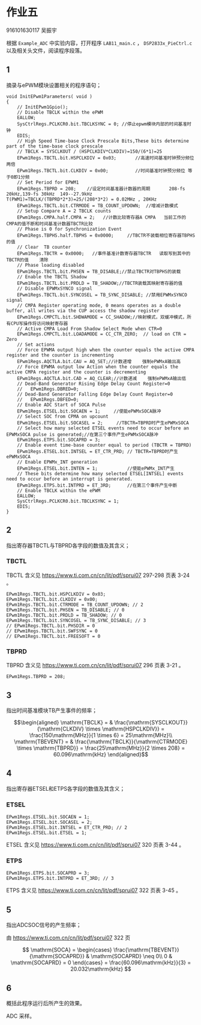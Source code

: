 作业五
=========

916101630117 吴振宇

根据 `Example_ADC` 中实验内容，打开程序 `LAB11_main.c` ，
`DSP2833x_PieCtrl.c` 以及相关头文件，阅读程序段落。

1
-

摘录与ePWM模块设置相关的程序语句；

```{code/Example_ADC/LAB11_main.c}
void InitEPwm1Parameters( void )
{
	// InitEPwm1Gpio();
	// Disable TBCLK within the ePWM
	EALLOW;
	SysCtrlRegs.PCLKCR0.bit.TBCLKSYNC = 0; //停止epwm模块内部的时间基准时钟
	EDIS;
	// High Speed Time-base Clock Prescale Bits,These bits determine part of the time-base clock prescale
	// TBCLK = SYSCLKOUT / (HSPCLKDIV*CLKDIV)=150/(6*1)=25
	EPwm1Regs.TBCTL.bit.HSPCLKDIV = 0x03;       //高速时间基准时钟预分频位                     两倍
	EPwm1Regs.TBCTL.bit.CLKDIV = 0x00;          //时间基准时钟预分频位 等于0即1分频
	// Set Period for EPWM1
	EPwm1Regs.TBPRD = 208;    //设定时间基准器计数器的周期       208-fs 20kHz,139-fs 30kHz  149--27.9kHz T(PWM1)=TBCLK/(TBPRD*2*3)=25/(208*3*2) = 0.02MHz , 20KHz
	EPwm1Regs.TBCTL.bit.CTRMODE = TB_COUNT_UPDOWN;  //增减计数模式
	// Setup Compare A = 2 TBCLK counts
	EPwm1Regs.CMPA.half.CMPA = 2;   //计数比较寄存器A CMPA   当前工作的CMPA的值不断和时间基准计数器TBCTR比较
	// Phase is 0 for Synchronization Event
	EPwm1Regs.TBPHS.half.TBPHS = 0x0000;     //TBCTR不装载相位寄存器TBPHS的值
	// Clear  TB counter
	EPwm1Regs.TBCTR = 0x0000;   //事件基准计数寄存器TBCTR   读取写到其中的TBCTR的值    清除
	// Phase loading disabled
	EPwm1Regs.TBCTL.bit.PHSEN = TB_DISABLE;//禁止TBCTR对TBPHS的装载
	// Enable the TBCTL Shadow
	EPwm1Regs.TBCTL.bit.PRDLD = TB_SHADOW;//TBCTR装载其映射寄存器的值
	// Disable EPWMxSYNCO signal
	EPwm1Regs.TBCTL.bit.SYNCOSEL = TB_SYNC_DISABLE; //禁用EPWMxSYNCO signal
	// CMPA Register operating mode, 0 means operates as a double buffer, all writes via the CUP access the shadow register
	EPwm1Regs.CMPCTL.bit.SHDWAMODE = CC_SHADOW;//映射模式，双缓冲模式，所有CPU写操作将访问映射寄存器
	// Active CMPA Load From Shadow Select Mode when CTR=0
	EPwm1Regs.CMPCTL.bit.LOADAMODE = CC_CTR_ZERO;  // load on CTR = Zero
	// Set actions
	// Force EPWMA output high when the counter equals the active CMPA register and the counter is incrementing
	EPwm1Regs.AQCTLA.bit.CAU = AQ_SET;//计数递增    强制ePWMxA输出高
	// Force EPWMA output low Action when the counter equals the active CMPA register and the counter is decrementing
	EPwm1Regs.AQCTLA.bit.CAD = AQ_CLEAR;//计数递减    强制ePWMxA输出低
	// Dead-Band Generator Rising Edge Delay Count Register=0
	//   EPwm1Regs.DBRED=0;
	// Dead-Band Generator Falling Edge Delay Count Register=0
	//   EPwm1Regs.DBFED=0;
	// Enable ADC Start of SOCA Pulse
	EPwm1Regs.ETSEL.bit.SOCAEN = 1;     //使能ePWMxSOCA脉冲
	// Select SOC from CPMA on upcount
	EPwm1Regs.ETSEL.bit.SOCASEL = 2;     //TBCTR=TBPRD时产生ePWMxSOCA
	// Select how many selected ETSEL events need to occur before an EPWMxSOCA pulse is generated;//在第三个事件产生ePWMxSOCA脉冲
	EPwm1Regs.ETPS.bit.SOCAPRD = 3;
	// Enable event time-base counter equal to period (TBCTR = TBPRD)
	EPwm1Regs.ETSEL.bit.INTSEL = ET_CTR_PRD; // TBCTR=TBPRD时产生ePWMxSOCA
	// Enable EPWMx_INT generation
	EPwm1Regs.ETSEL.bit.INTEN = 1;           //使能ePWMx_INT产生
	// These bits determine how many selected ETSEL[INTSEL] events need to occur before an interrupt is generated.
	EPwm1Regs.ETPS.bit.INTPRD = ET_3RD;      //在第三个事件产生中断
	// Enable TBCLK within the ePWM
	EALLOW;
	SysCtrlRegs.PCLKCR0.bit.TBCLKSYNC = 1;
	EDIS;
}
```

2
-

指出寄存器TBCTL与TBPRD各字段的数值及其含义；

### TBCTL

TBCTL 含义见 <https://www.ti.com.cn/cn/lit/pdf/sprui07> 297-298 页表 3-24 。

```{.c}
EPwm1Regs.TBCTL.bit.HSPCLKDIV = 0x03;
EPwm1Regs.TBCTL.bit.CLKDIV = 0x00;
EPwm1Regs.TBCTL.bit.CTRMODE = TB_COUNT_UPDOWN; // 2
EPwm1Regs.TBCTL.bit.PHSEN = TB_DISABLE; // 0
EPwm1Regs.TBCTL.bit.PRDLD = TB_SHADOW; // 0
EPwm1Regs.TBCTL.bit.SYNCOSEL = TB_SYNC_DISABLE; // 3
// EPwm1Regs.TBCTL.bit.PHSDIR = 0
// EPwm1Regs.TBCTL.bit.SWFSYNC = 0
// EPwm1Regs.TBCTL.bit.FREESOFT = 0
```

### TBPRD

TBPRD 含义见 <https://www.ti.com.cn/cn/lit/pdf/sprui07> 296 页表 3-21 。

```{.c}
EPwm1Regs.TBPRD = 208;
```

3
-

指出时间基准模块TB产生事件的频率；

$$\begin{aligned}
\mathrm{TBCLK} = & \frac{\mathrm{SYSCLKOUT}}{\mathrm{CLKDIV} \times
\mathrm{HSPCLKDIV}} = \frac{150\mathrm{MHz}}{1 \times 6} = 25\mathrm{MHz}\\
\mathrm{TBEVENT} = & \frac{\mathrm{TBCLK}}{\mathrm{CTRMODE} \times
\mathrm{TBPRD}} = \frac{25\mathrm{MHz}}{2 \times 208} = 60.096\mathrm{kHz}
\end{aligned}$$

4
-

指出寄存器ETSEL和ETPS各字段的数值及其含义；

### ETSEL

```{.c}
EPwm1Regs.ETSEL.bit.SOCAEN = 1;
EPwm1Regs.ETSEL.bit.SOCASEL = 2;
EPwm1Regs.ETSEL.bit.INTSEL = ET_CTR_PRD; // 2
EPwm1Regs.ETSEL.bit.ETSEL = 1;
```

ETSEL 含义见 <https://www.ti.com.cn/cn/lit/pdf/sprui07> 320 页表 3-44 。

### ETPS

```{.c}
EPwm1Regs.ETPS.bit.SOCAPRD = 3;
EPwm1Regs.ETPS.bit.INTPRD = ET_3RD; // 3
```

ETPS 含义见 <https://www.ti.com.cn/cn/lit/pdf/sprui07> 322 页表 3-45 。

5
-

指出ADCSOC信号的产生频率；

由 <https://www.ti.com.cn/cn/lit/pdf/sprui07> 322 页

$$
\mathrm{SOCA} =
\begin{cases}
\frac{\mathrm{TBEVENT}}{\mathrm{SOCAPRD}} & \mathrm{SOCAPRD} \neq 0\\
0 & \mathrm{SOCAPRD} = 0
\end{cases}
= \frac{60.096\mathrm{kHz}}{3} = 20.032\mathrm{kHz}
$$

6
-

概括此程序运行后所产生的效果。

ADC 采样。

